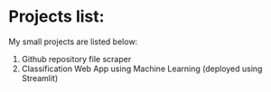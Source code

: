# Projects list:
My small projects are listed below:
1. Github repository file scraper
2. Classification Web App using Machine Learning (deployed using Streamlit)

